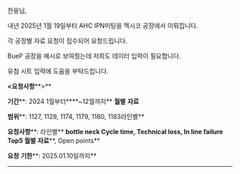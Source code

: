 찬웅님,

내년 2025년 1월 19일부터 AHC IPN미팅을 멕시코 공장에서 이뤄집니다.

각 공장별 자료 요청이 접수되어 요청드립니다.

BueP 공장을 예시로 보여줬는데 저희도 데이터 입력이 필요합니다.

유첨 시트 입력에 도움을 부탁드립니다.

**<요청사항****>**

**기간****: 2024 1월부터****~12월까지** **월별** **자료**

**범위****: 1127, 1129, 1174, 1179, 1180, 1183라인별**

**요청사항****: 라인별** **bottle neck Cycle time, Technical loss, In line failure Top5 월별** **자료****, Open points**

**요청** **기한****: 2025.01.10일까지**

---
